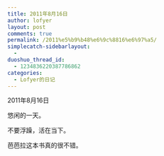 ```yaml
---
title: 2011年8月16日
author: lofyer
layout: post
comments: true
permalink: /2011%e5%b9%b48%e6%9c%8816%e6%97%a5/
simplecatch-sidebarlayout:
  - 
duoshuo_thread_id:
  - 1234836220387786862
categories:
  - Lofyer的日记
---
```

2011年8月16日

悠闲的一天。

不要浮躁，活在当下。

芭芭拉这本书真的很不错。